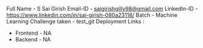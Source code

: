 Full Name - S Sai Girish
Email-ID - saigirishgilly98@gmail.com
LinkedIn-ID - https://www.linkedin.com/in/sai-girish-080a23118/
Batch - Machine Learning
Challenge taken - test_git
Deployment Links : 
- Frontend - NA
- Backend - NA